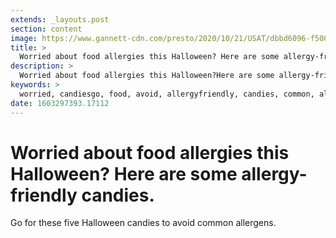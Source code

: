 ```yaml
--- 
extends: _layouts.post 
section: content 
image: https://www.gannett-cdn.com/presto/2020/10/21/USAT/dbbd6096-f500-41d1-8bfb-cb3d83cfc716-c997d533-e57d-4f14-adb8-781a54ff812d_thumbnail.png?crop=849,478,x0,y0&width=849&height=478&format=pjpg&auto=webp 
title: > 
  Worried about food allergies this Halloween? Here are some allergy-friendly candies. 
description: > 
  Worried about food allergies this Halloween?Here are some allergy-friendly candies.Go for these five Halloween candies to avoid common allergens. 
keywords: > 
  worried, candiesgo, food, avoid, allergyfriendly, candies, common, allergies, halloween, allergens 
date: 1603297393.17112 
--- 
```

<div><h1 class="gnt_sv_hl">Worried about food allergies this Halloween? Here are some allergy-friendly candies.</h1><p class="gnt_sv_vb">Go for these five Halloween candies to avoid common allergens.</p></div>